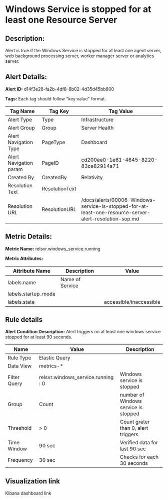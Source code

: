 # Windows Service is stopped for at least one Resource Server

## Description: 
Alert is true if the Windows Service is stopped for at least one agent server, web background processing server, worker manager server or analytics server.

## Alert Details:
**Alert ID:** d14f3e28-fa2b-4df8-8b02-4d35d45bb800

**Tags:**
Each tag should follow "key:value" format.

|Tag Name|Tag Key|Tag Value|
|--|--|--|
|Alert Type|Type|Infrastructure|
|Alert Group|Group|Server Health|
|Alert Navigation Type|PageType|Dashboard|
|Alert Navigation param|PageID|cd200ee0-1e61-4645-8220-83ce82914a71|
|Created By|CreatedBy|Relativity|
|Resolution Text|ResolutionText||
|Resolution URL|ResolutionURL|/docs/alerts/00006-Windows-service-is-stopped-for-at-least-one-resource-server-alert-resolution-sop.md|

## Metric Details:
**Metric Name:** relsvr.windows_service.running

**Metric Attributes:**

|Attribute Name|Description|Value|
|-------|---|--|
|labels.name|Name of Service||
|labels.startup_mode|||
|labels.state||accessible/inaccessible|

## Rule details
**Alert Condition Description:** Alert triggers on at least one windows service stopped for at least 90 seconds.

|Name|Value|Description|
|-|-|-|
|Rule Type| Elastic Query||
|Data View| metrics-*||
|Filter Query|relsvr.windows_service.running : 0|Windows service is stopped|
|Group| Count|number of Windows service is stopped|
|Threshold| > 0| Count greter than 0, alert triggers|
|Time Window| 90 sec| Verified data for last 90 sec|
|Frequency| 30 sec |Checks for each 30 seconds|

## Visualization link
Kibana dashboard link

